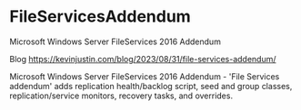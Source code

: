 # FileServicesAddendum
Microsoft Windows Server FileServices 2016 Addendum

Blog https://kevinjustin.com/blog/2023/08/31/file-services-addendum/

Microsoft Windows Server FileServices 2016 Addendum - 'File Services addendum' adds replication health/backlog script, seed and group classes, replication/service monitors, recovery tasks, and overrides.
